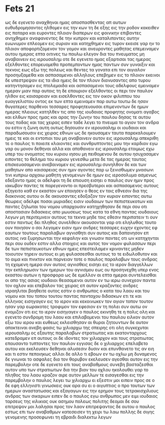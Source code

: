 # Fets 21
ως δε εγενετο αναχθηναι ημας αποσπασθεντας απ αυτων ευθυδρομησαντες ηλθομεν εις την κων τη δε εξης εις την ροδον κακειθεν εις παταρα
και ευροντες πλοιον διαπερων εις φοινικην επιβαντες ανηχθημεν
αναφανεντες δε την κυπρον και καταλιποντες αυτην ευωνυμον επλεομεν εις συριαν και κατηχθημεν εις τυρον εκεισε γαρ ην το πλοιον αποφορτιζομενον τον γομον
και ανευροντες μαθητας επεμειναμεν αυτου ημερας επτα οιτινες τω παυλω ελεγον δια του πνευματος μη αναβαινειν εις ιερουσαλημ
οτε δε εγενετο ημας εξαρτισαι τας ημερας εξελθοντες επορευομεθα προπεμποντων ημας παντων συν γυναιξιν και τεκνοις εως εξω της πολεως και θεντες τα γονατα επι τον αιγιαλον προσηυξαμεθα
και ασπασαμενοι αλληλους επεβημεν εις το πλοιον εκεινοι δε υπεστρεψαν εις τα ιδια
ημεις δε τον πλουν διανυσαντες απο τυρου κατηντησαμεν εις πτολεμαιδα και ασπασαμενοι τους αδελφους εμειναμεν ημεραν μιαν παρ αυτοις
τη δε επαυριον εξελθοντες οι περι τον παυλον ηλθον εις καισαρειαν και εισελθοντες εις τον οικον φιλιππου του ευαγγελιστου οντος εκ των επτα εμειναμεν παρ αυτω
τουτω δε ησαν θυγατερες παρθενοι τεσσαρες προφητευουσαι
επιμενοντων δε ημων ημερας πλειους κατηλθεν τις απο της ιουδαιας προφητης ονοματι αγαβος
και ελθων προς ημας και αρας την ζωνην του παυλου δησας τε αυτου τους ποδας και τας χειρας ειπεν ταδε λεγει το πνευμα το αγιον τον ανδρα ου εστιν η ζωνη αυτη ουτως δησουσιν εν ιερουσαλημ οι ιουδαιοι και παραδωσουσιν εις χειρας εθνων
ως δε ηκουσαμεν ταυτα παρεκαλουμεν ημεις τε και οι εντοπιοι του μη αναβαινειν αυτον εις ιερουσαλημ
απεκριθη τε ο παυλος τι ποιειτε κλαιοντες και συνθρυπτοντες μου την καρδιαν εγω γαρ ου μονον δεθηναι αλλα και αποθανειν εις ιερουσαλημ ετοιμως εχω υπερ του ονοματος του κυριου ιησου
μη πειθομενου δε αυτου ησυχασαμεν ειποντες το θελημα του κυριου γενεσθω 
μετα δε τας ημερας ταυτας επισκευασαμενοι ανεβαινομεν εις ιερουσαλημ 
συνηλθον δε και των μαθητων απο καισαρειας συν ημιν αγοντες παρ ω ξενισθωμεν μνασωνι τινι κυπριω αρχαιω μαθητη
γενομενων δε ημων εις ιεροσολυμα ασμενως εδεξαντο ημας οι αδελφοι
τη δε επιουση εισηει ο παυλος συν ημιν προς ιακωβον παντες τε παρεγενοντο οι πρεσβυτεροι
και ασπασαμενος αυτους εξηγειτο καθ εν εκαστον ων εποιησεν ο θεος εν τοις εθνεσιν δια της διακονιας αυτου
οι δε ακουσαντες εδοξαζον τον κυριον ειποντες αυτω θεωρεις αδελφε ποσαι μυριαδες εισιν ιουδαιων των πεπιστευκοτων και παντες ζηλωται του νομου υπαρχουσιν
κατηχηθησαν δε περι σου οτι αποστασιαν διδασκεις απο μωυσεως τους κατα τα εθνη παντας ιουδαιους λεγων μη περιτεμνειν αυτους τα τεκνα μηδε τοις εθεσιν περιπατειν
τι ουν εστιν παντως δει πληθος συνελθειν ακουσονται γαρ οτι εληλυθας 
τουτο ουν ποιησον ο σοι λεγομεν εισιν ημιν ανδρες τεσσαρες ευχην εχοντες εφ εαυτων
τουτους παραλαβων αγνισθητι συν αυτοις και δαπανησον επ αυτοις ινα ξυρησωνται την κεφαλην και γνωσιν παντες οτι ων κατηχηνται περι σου ουδεν εστιν αλλα στοιχεις και αυτος τον νομον φυλασσων
περι δε των πεπιστευκοτων εθνων ημεις επεστειλαμεν κριναντες μηδεν τοιουτον τηρειν αυτους ει μη φυλασσεσθαι αυτους το τε ειδωλοθυτον και το αιμα και πνικτον και πορνειαν
τοτε ο παυλος παραλαβων τους ανδρας τη εχομενη ημερα συν αυτοις αγνισθεις εισηει εις το ιερον διαγγελλων την εκπληρωσιν των ημερων του αγνισμου εως ου προσηνεχθη υπερ ενος εκαστου αυτων η προσφορα
ως δε εμελλον αι επτα ημεραι συντελεισθαι οι απο της ασιας ιουδαιοι θεασαμενοι αυτον εν τω ιερω συνεχεον παντα τον οχλον και επεβαλον τας χειρας επ αυτον
κραζοντες ανδρες ισραηλιται βοηθειτε ουτος εστιν ο ανθρωπος ο κατα του λαου και του νομου και του τοπου τουτου παντας πανταχου διδασκων ετι τε και ελληνας εισηγαγεν εις το ιερον και κεκοινωκεν τον αγιον τοπον τουτον 
ησαν γαρ εωρακοτες τροφιμον τον εφεσιον εν τη πολει συν αυτω ον ενομιζον οτι εις το ιερον εισηγαγεν ο παυλος
εκινηθη τε η πολις ολη και εγενετο συνδρομη του λαου και επιλαβομενοι του παυλου ειλκον αυτον εξω του ιερου και ευθεως εκλεισθησαν αι θυραι 
ζητουντων δε αυτον αποκτειναι ανεβη φασις τω χιλιαρχω της σπειρης οτι ολη συγκεχυται ιερουσαλημ
ος εξαυτης παραλαβων στρατιωτας και εκατονταρχους κατεδραμεν επ αυτους οι δε ιδοντες τον χιλιαρχον και τους στρατιωτας επαυσαντο τυπτοντες τον παυλον
εγγισας δε ο χιλιαρχος επελαβετο αυτου και εκελευσεν δεθηναι αλυσεσιν δυσιν και επυνθανετο τις αν ειη και τι εστιν πεποιηκως
αλλοι δε αλλο τι εβοων εν τω οχλω μη δυναμενος δε γνωναι το ασφαλες δια τον θορυβον εκελευσεν αγεσθαι αυτον εις την παρεμβολην
οτε δε εγενετο επι τους αναβαθμους συνεβη βασταζεσθαι αυτον υπο των στρατιωτων δια την βιαν του οχλου
ηκολουθει γαρ το πληθος του λαου κραζον αιρε αυτον
μελλων τε εισαγεσθαι εις την παρεμβολην ο παυλος λεγει τω χιλιαρχω ει εξεστιν μοι ειπειν προς σε ο δε εφη ελληνιστι γινωσκεις
ουκ αρα συ ει ο αιγυπτιος ο προ τουτων των ημερων αναστατωσας και εξαγαγων εις την ερημον τους τετρακισχιλιους ανδρας των σικαριων
ειπεν δε ο παυλος εγω ανθρωπος μεν ειμι ιουδαιος ταρσευς της κιλικιας ουκ ασημου πολεως πολιτης δεομαι δε σου επιτρεψον μοι λαλησαι προς τον λαον 
επιτρεψαντος δε αυτου ο παυλος εστως επι των αναβαθμων κατεσεισεν τη χειρι τω λαω πολλης δε σιγης γενομενης προσεφωνει τη εβραιδι διαλεκτω λεγων
